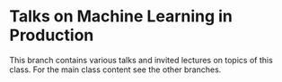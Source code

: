 # Talks on Machine Learning in Production

This branch contains various talks and invited lectures on topics of this class. For the main class content see the other branches.